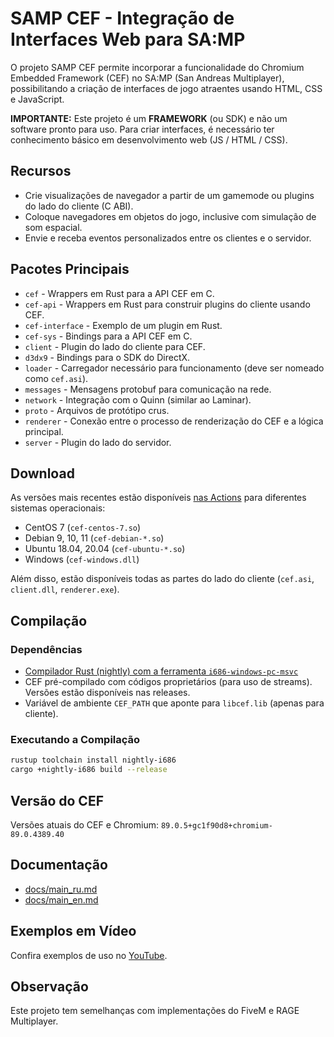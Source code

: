 # SAMP CEF - Integração de Interfaces Web para SA:MP

O projeto SAMP CEF permite incorporar a funcionalidade do Chromium Embedded Framework (CEF) no SA:MP (San Andreas Multiplayer), possibilitando a criação de interfaces de jogo atraentes usando HTML, CSS e JavaScript.

**IMPORTANTE:** Este projeto é um **FRAMEWORK** (ou SDK) e não um software pronto para uso. Para criar interfaces, é necessário ter conhecimento básico em desenvolvimento web (JS / HTML / CSS).

## Recursos

- Crie visualizações de navegador a partir de um gamemode ou plugins do lado do cliente (C ABI).
- Coloque navegadores em objetos do jogo, inclusive com simulação de som espacial.
- Envie e receba eventos personalizados entre os clientes e o servidor.

## Pacotes Principais

- `cef` - Wrappers em Rust para a API CEF em C.
- `cef-api` - Wrappers em Rust para construir plugins do cliente usando CEF.
- `cef-interface` - Exemplo de um plugin em Rust.
- `cef-sys` - Bindings para a API CEF em C.
- `client` - Plugin do lado do cliente para CEF.
- `d3dx9` - Bindings para o SDK do DirectX.
- `loader` - Carregador necessário para funcionamento (deve ser nomeado como `cef.asi`).
- `messages` - Mensagens protobuf para comunicação na rede.
- `network` - Integração com o Quinn (similar ao Laminar).
- `proto` - Arquivos de protótipo crus.
- `renderer` - Conexão entre o processo de renderização do CEF e a lógica principal.
- `server` - Plugin do lado do servidor.

## Download

As versões mais recentes estão disponíveis [nas Actions](https://github.com/ZOTTCE/samp-cef/actions) para diferentes sistemas operacionais:

- CentOS 7 (`cef-centos-7.so`)
- Debian 9, 10, 11 (`cef-debian-*.so`)
- Ubuntu 18.04, 20.04 (`cef-ubuntu-*.so`)
- Windows (`cef-windows.dll`)

Além disso, estão disponíveis todas as partes do lado do cliente (`cef.asi`, `client.dll`, `renderer.exe`).

## Compilação

### Dependências

- [Compilador Rust (nightly) com a ferramenta `i686-windows-pc-msvc`](https://rust-lang.org)
- CEF pré-compilado com códigos proprietários (para uso de streams). Versões estão disponíveis nas releases.
- Variável de ambiente `CEF_PATH` que aponte para `libcef.lib` (apenas para cliente).

### Executando a Compilação

```sh
rustup toolchain install nightly-i686
cargo +nightly-i686 build --release
```

## Versão do CEF

Versões atuais do CEF e Chromium: `89.0.5+gc1f90d8+chromium-89.0.4389.40`

## Documentação

- [docs/main_ru.md](/docs/main_ru.md)
- [docs/main_en.md](/docs/main_en.md)

## Exemplos em Vídeo

Confira exemplos de uso no [YouTube](https://www.youtube.com/user/colgatekek).

## Observação

Este projeto tem semelhanças com implementações do FiveM e RAGE Multiplayer.
